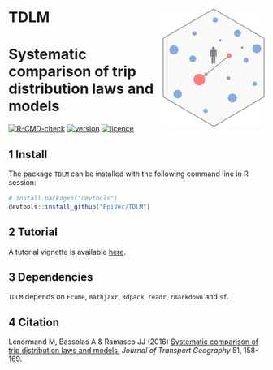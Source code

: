 # __TDLM__ <img src="man/figures/logo.png" align="right" alt="" width="200" />

# Systematic comparison of trip distribution laws and models 

<!-- badges: start -->
[![R-CMD-check](https://github.com/EpiVec/TDLM/workflows/R-CMD-check/badge.svg)](https://github.com/EpiVec/TDLM/actions) 
[![version](https://img.shields.io/github/v/release/EpiVec/TDLM?label=version&style=flat&logo=github)](https://github.com/EpiVec/TDLM) 
[![licence](https://img.shields.io/badge/Licence-GPL--3-blue.svg)](https://www.r-project.org/Licenses/GPL-3) 
<!-- badges: end -->

## 1 Install

The package `TDLM` can be installed with the following command line in R session:

``` r
# install.packages("devtools")
devtools::install_github("EpiVec/TDLM")
```

## 2 Tutorial

A tutorial vignette is available [here](https://epivec.github.io/TDLM/articles/TDLM.html).

## 3 Dependencies

`TDLM` depends on `Ecume`, `mathjaxr`, `Rdpack`, `readr`, `rmarkdown` and `sf`.

## 4  Citation

Lenormand M, Bassolas A & Ramasco JJ (2016) [Systematic comparison of trip distribution laws and models.](https://www.maximelenormand.com/Publications#trippaper) *Journal of Transport Geography* 51, 158-169.

